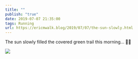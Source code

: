```yaml
---
title: ""
publish: "true"
date: 2019-07-07 21:35:00
tags: Running
url: https://ericmwalk.blog/2019/07/07/the-sun-slowly.html
---
```


The sun slowly filled the covered green trail this morning... 🏃‍♂️

![](https://ericmwalk.blog/uploads/2022/5c72b80cf1.jpg)